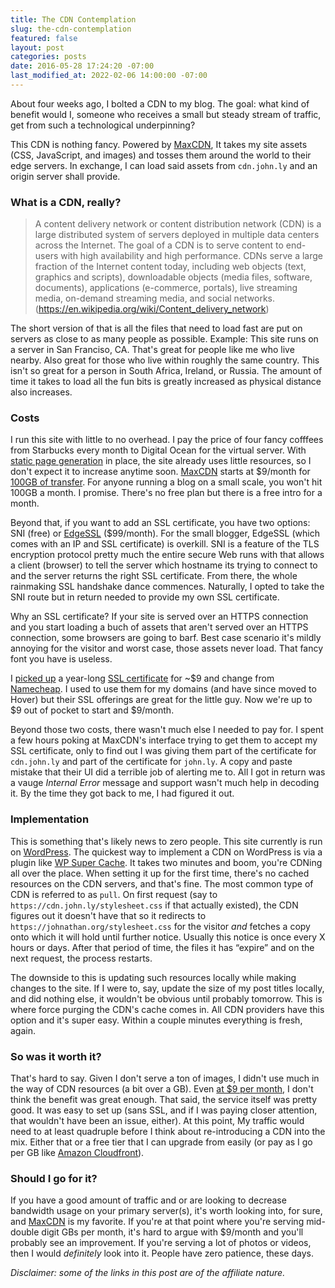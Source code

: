 ```yaml
---
title: The CDN Contemplation
slug: the-cdn-contemplation
featured: false
layout: post
categories: posts
date: 2016-05-28 17:24:20 -07:00
last_modified_at: 2022-02-06 14:00:00 -07:00
---
```


About four weeks ago, I bolted a CDN to my blog. The goal: what kind of benefit would I, someone who receives a small but steady stream of traffic, get from such a technological underpinning?

This CDN is nothing fancy. Powered by [MaxCDN](http://tracking.maxcdn.com/c/35573/3982/378?u=https%3A%2F%2Fwww.maxcdn.com%2F), It takes my site assets (CSS, JavaScript, and images) and tosses them around the world to their edge servers. In exchange, I can load said assets from `cdn.john.ly` and an origin server shall provide.

### What is a CDN, really?

> A content delivery network or content distribution network (CDN) is a large distributed system of servers deployed in multiple data centers across the Internet. The goal of a CDN is to serve content to end-users with high availability and high performance. CDNs serve a large fraction of the Internet content today, including web objects (text, graphics and scripts), downloadable objects (media files, software, documents), applications (e-commerce, portals), live streaming media, on-demand streaming media, and social networks. (https://en.wikipedia.org/wiki/Content_delivery_network)

The short version of that is all the files that need to load fast are put on servers as close to as many people as possible. Example: This site runs on a server in San Franciso, CA. That's great for people like me who live nearby. Also great for those who live within roughly the same country. This isn't so great for a person in South Africa, Ireland, or Russia. The amount of time it takes to load all the fun bits is greatly increased as physical distance also increases.

### Costs

I run this site with little to no overhead. I pay the price of four fancy cofffees from Starbucks every month to Digital Ocean for the virtual server. With [static page generation](https://wordpress.org/plugins/wp-super-cache/) in place, the site already uses little resources, so I don't expect it to increase anytime soon. [MaxCDN](http://tracking.maxcdn.com/c/35573/3982/378?u=http%3A%2F%2Fmaxcdn.com%2Fpricing%2Fentrepreneur%2F) starts at $9/month for [100GB of transfer](http://tracking.maxcdn.com/c/35573/3982/378?u=http%3A%2F%2Fmaxcdn.com%2Fpricing%2Fentrepreneur%2F). For anyone running a blog on a small scale, you won't hit 100GB a month. I promise. There's no free plan but there is a free intro for a month.

Beyond that, if you want to add an SSL certificate, you have two options: SNI (free) or [EdgeSSL](http://tracking.maxcdn.com/c/35573/3982/378?u=https%3A%2F%2Fwww.maxcdn.com%2Ffeatures%2Fssl%2F) ($99/month). For the small blogger, EdgeSSL (which comes with an IP and SSL certificate) is overkill. SNI is a feature of the TLS encryption protocol pretty much the entire secure Web runs with that allows a client (browser) to tell the server which hostname its trying to connect to and the server returns the right SSL certificate. From there, the whole rainmaking SSL handshake dance commences. Naturally, I opted to take the SNI route but in return needed to provide my own SSL certificate.

Why an SSL certificate? If your site is served over an HTTPS connection and you start loading a buch of assets that aren't served over an HTTPS connection, some browsers are going to barf. Best case scenario it's mildly annoying for the visitor and worst case, those assets never load. That fancy font you have is useless.

I [picked up](https://www.namecheap.com/security/ssl-certificates.aspx?aff=67222) a year-long [SSL certificate](https://www.namecheap.com/security/ssl-certificates.aspx?aff=67222) for ~$9 and change from [Namecheap](https://www.namecheap.com/?aff=67222). I used to use them for my domains (and have since moved to Hover) but their SSL offerings are great for the little guy. Now we're up to $9 out of pocket to start and $9/month.

Beyond those two costs, there wasn't much else I needed to pay for. I spent a few hours poking at MaxCDN's interface trying to get them to accept my SSL certificate, only to find out I was giving them part of the certificate for `cdn.john.ly` and part of the certificate for `john.ly`. A copy and paste mistake that their UI did a terrible job of alerting me to. All I got in return was a vauge _Internal Error_ message and support wasn't much help in decoding it. By the time they got back to me, I had figured it out.

### Implementation

This is something that's likely news to zero people. This site currently is run on [WordPress](https://wordpress.org). The quickest way to implement a CDN on WordPress is via a plugin like [WP Super Cache](https://wordpress.org/plugins/wp-super-cache/). It takes two minutes and boom, you're CDNing all over the place. When setting it up for the first time, there's no cached resources on the CDN servers, and that's fine. The most common type of CDN is referred to as `pull`. On first request (say to `https://cdn.john.ly/stylesheet.css` if that actually existed), the CDN figures out it doesn't have that so it redirects to `https://johnathan.org/stylesheet.css` for the visitor _and_ fetches a copy onto which it will hold until further notice. Usually this notice is once every X hours or days. After that period of time, the files it has “expire” and on the next request, the process restarts.

The downside to this is updating such resources locally while making changes to the site. If I were to, say, update the size of my post titles locally, and did nothing else, it wouldn't be obvious until probably tomorrow. This is where force purging the CDN's cache comes in. All CDN providers have this option and it's super easy. Within a couple minutes everything is fresh, again.

### So was it worth it?

That's hard to say. Given I don't serve a ton of images, I didn't use much in the way of CDN resources (a bit over a GB). Even [at $9 per month](http://tracking.maxcdn.com/c/35573/3982/378?u=http%3A%2F%2Fmaxcdn.com%2Fpricing%2Fentrepreneur%2F), I don't think the benefit was great enough. That said, the service itself was pretty good. It was easy to set up (sans SSL, and if I was paying closer attention, that wouldn't have been an issue, either). At this point, My traffic would need to at least quadruple before I think about re-introducing a CDN into the mix. Either that or a free tier that I can upgrade from easily (or pay as I go per GB like [Amazon Cloudfront](https://aws.amazon.com/cloudfront/)).

### Should I go for it?

If you have a good amount of traffic and or are looking to decrease bandwidth usage on your primary server(s), it's worth looking into, for sure, and [MaxCDN](http://tracking.maxcdn.com/c/35573/3982/378?u=http%3A%2F%2Fmaxcdn.com%2Fpricing%2Fentrepreneur%2F) is my favorite. If you're at that point where you're serving mid-double digit GBs per month, it's hard to argue with $9/month and you'll probably see an improvement. If you're serving a lot of photos or videos, then I would _definitely_ look into it. People have zero patience, these days.

_Disclaimer: some of the links in this post are of the affiliate nature._


